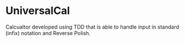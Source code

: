 # UniversalCal
Calcualtor developed using TDD that is able to handle input in standard (infix) notation and Reverse Polish.


